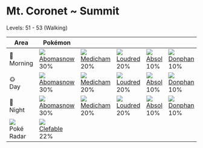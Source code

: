 # Mt. Coronet ~ Summit
Levels: 51 - 53 (Walking)

Area                           | Pokémon                          | &nbsp;                           | &nbsp;                           | &nbsp;                           | &nbsp;                           | &nbsp;                           
---                            | ---                              | ---                              | ---                              | ---                              | ---                              | ---                              
🌅<br>Morning                   | ![][460]<br> [Abomasnow]<br> 30%| ![][308]<br> [Medicham]<br> 20% | ![][294]<br> [Loudred]<br> 20%  | ![][359]<br> [Absol]<br> 10%    | ![][232]<br> [Donphan]<br> 10%  | ![][217]<br> [Ursaring]<br> 10% 
🌞<br>Day                       | ![][460]<br> [Abomasnow]<br> 30%| ![][308]<br> [Medicham]<br> 20% | ![][294]<br> [Loudred]<br> 20%  | ![][359]<br> [Absol]<br> 10%    | ![][232]<br> [Donphan]<br> 10%  | ![][217]<br> [Ursaring]<br> 10% 
🌙<br>Night                     | ![][460]<br> [Abomasnow]<br> 30%| ![][308]<br> [Medicham]<br> 20% | ![][294]<br> [Loudred]<br> 20%  | ![][359]<br> [Absol]<br> 10%    | ![][232]<br> [Donphan]<br> 10%  | ![][217]<br> [Ursaring]<br> 10% 
![][poke-radar]<br> Poké Radar | ![][036]<br> [Clefable]<br> 22% 


[Clefable]: ../../pokemon_changes/036/
[Ursaring]: ../../pokemon_changes/217/
[Donphan]: ../../pokemon_changes/232/
[Loudred]: ../../pokemon_changes/294/
[Medicham]: ../../pokemon_changes/308/
[Absol]: ../../pokemon_changes/359/
[Abomasnow]: ../../pokemon_changes/460/
[poke-radar]: ../img/items/poke-radar.png
[036]: ../img/pokemon/036.png
[217]: ../img/pokemon/217.png
[232]: ../img/pokemon/232.png
[294]: ../img/pokemon/294.png
[308]: ../img/pokemon/308.png
[359]: ../img/pokemon/359.png
[460]: ../img/pokemon/460.png
